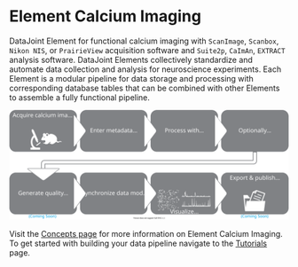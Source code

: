 # Element Calcium Imaging

DataJoint Element for functional calcium imaging with `ScanImage`, `Scanbox`,
`Nikon NIS`, or `PrairieView` acquisition software and `Suite2p`, `CaImAn`, `EXTRACT` analysis software. DataJoint
Elements collectively standardize and automate data collection and analysis for neuroscience experiments. Each Element
is a modular pipeline for data storage and processing with corresponding database tables that can be combined with
other Elements to assemble a fully functional pipeline.

![diagram](https://raw.githubusercontent.com/datajoint/element-calcium-imaging/main/images/diagram_flowchart.svg)

Visit the [Concepts page](./concepts.md) for more information on Element Calcium Imaging.
To get started with building your data pipeline navigate to the [Tutorials](./tutorials.md) page.
